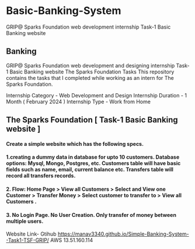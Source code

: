# Basic-Banking-System
GRIP@ Sparks Foundation web development internship Task-1 Basic Banking website
## Banking
GRIP@ Sparks Foundation web development and designing internship Task-1 Basic Banking website The Sparks Foundation Tasks This repository contains the tasks that I completed while working as an intern for The Sparks Foundation.

Internship Category - Web Development and Design Internship Duration - 1 Month ( February 2024 ) Internship Type - Work from Home
## The Sparks Foundation [ Task-1 Basic Banking website ]
#### Create a simple website which has the following specs.
#### 1.creating a dummy data in database for upto 10 customers. Database options: Mysql, Mongo, Postgres, etc. Customers table will have basic fields such as name, email, current balance etc. Transfers table will record all transfers records.
#### 2. Flow: Home Page > View all Customers > Select and View one Customer > Transfer Money > Select customer to transfer to > View all Customers .
#### 3. No Login Page. No User Creation. Only transfer of money between multiple users.

Website Link-
Gtihub
https://manav3340.github.io/Simple-Banking-System--Task1-TSF-GRIP/
AWS
13.51.160.114
